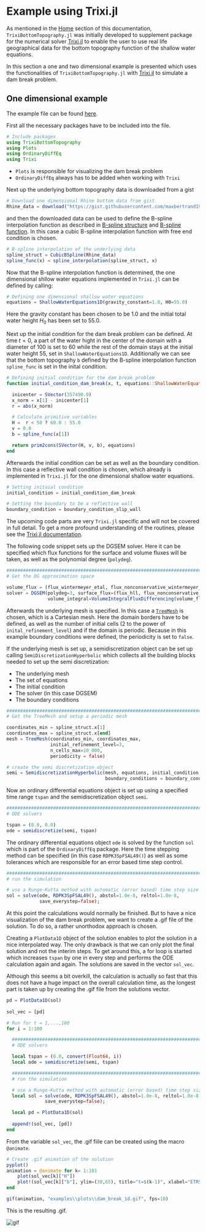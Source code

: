 # Example using Trixi.jl

As mentioned in the [Home](https://maxbertrand1996.github.io/TrixiBottomTopography.jl/dev/) section of this documentation, `TrixiBottomTopography.jl` was initially developed to supplement package for the numerical solver [Trixi.jl](https://github.com/trixi-framework/Trixi.jl) to enable the user to use real life geographical data for the bottom topography function of the shallow water equations.

In this section a one and two dimensional example is presented which uses the functionalities of `TrixiBottomTopography.jl` with [Trixi.jl](https://github.com/trixi-framework/Trixi.jl) to simulate a dam break problem.

## One dimensional example

The example file can be found [here](https://github.com/maxbertrand1996/TrixiBottomTopography.jl/blob/main/examples/trixi_dam_break_1D.jl).

First all the necessary packages have to be included into the file.
```julia
# Include packages
using TrixiBottomTopography
using Plots
using OrdinaryDiffEq
using Trixi
``` 
- `Plots`  is responsible for visualizing the dam break problem 
- `OrdinaryDiffEq` always has to be added when working with `Trixi`

Next up the underlying bottom topography data is downloaded from a gist
```julia
# Download one dimensional Rhine bottom data from gist
Rhine_data = download("https://gist.githubusercontent.com/maxbertrand1996/19c33682b99bfb1cc3116f31dd49bdb9/raw/d96499a1ffe250bc8e4cca8622779bae61543fd8/Rhine_data_1D_40_x_841.txt")
```
and then the downloaded data can be used to define the B-spline interpolation function as described in [B-spline structure]("https://maxbertrand1996.github.io/TrixiBottomTopography.jl/dev/structure/") and [B-spline function]("https://maxbertrand1996.github.io/TrixiBottomTopography.jl/dev/function/"). In this case a cubic B-spline interpolation function with free end condition is chosen.
```julia
# B-spline interpolation of the underlying data
spline_struct = CubicBSpline(Rhine_data)
spline_func(x) = spline_interpolation(spline_struct, x)
```
Now that the B-spline interpolation function is determined, the one dimensional shllow water equations implemented in `Trixi.jl` can be defined by calling:
```julia
# Defining one dimensional shallow water equations
equations = ShallowWaterEquations1D(gravity_constant=1.0, H0=55.0)
``` 
Here the gravity constant has been chosen to be $1.0$ and the initial total water height $H_0$ has been set to $55.0$.

Next up the initial condition for the dam break problem can be defined. At time $t=0$, a part of the water hight in the center of the domain with a diameter of $100$ is set to $60$ while the rest of the domain stays at the initial water height $55$, set in `ShallowWaterEquations1D`. Additionally we can see that the bottom topography `b` defined by the B-spline interpolation function `spline_func` is set in the inital condition.
```julia
# Defining initial condition for the dam break problem
function initial_condition_dam_break(x, t, equations::ShallowWaterEquations1D)

  inicenter = SVector(357490.0)
  x_norm = x[1] - inicenter[1]
  r = abs(x_norm)

  # Calculate primitive variables
  H =  r < 50 ? 60.0 : 55.0
  v = 0.0
  b = spline_func(x[1])

  return prim2cons(SVector(H, v, b), equations)
end
```
Afterwards the initial condition can be set as well as the boundary condition. In this case a reflective wall condition is chosen, which already is implemented in `Trixi.jl` for the one dimensional shallow water equations.
```julia
# Setting initaial condition
initial_condition = initial_condition_dam_break

# Setting the boundary to be a reflective wall
boundary_condition = boundary_condition_slip_wall
```
The upcoming code parts are very `Trixi.jl` specific and will not be covered in full detail. To get a more profound understanding of the routines, please see the [Trixi.jl documentation](https://trixi-framework.github.io/Trixi.jl/stable/).

The following code snippet sets up the DGSEM solver. Here it can be specified which flux functions for the surface and volume fluxes will be taken, as well as the polynomial degree (`polydeg`).
```julia
###############################################################################
# Get the DG approximation space

volume_flux = (flux_wintermeyer_etal, flux_nonconservative_wintermeyer_etal)
solver = DGSEM(polydeg=3, surface_flux=(flux_hll, flux_nonconservative_fjordholm_etal),
               volume_integral=VolumeIntegralFluxDifferencing(volume_flux))
```
Afterwards the underlying mesh is specified. In this case a [`TreeMesh`](https://trixi-framework.github.io/Trixi.jl/stable/meshes/tree_mesh/) is chosen, which is a Cartesian mesh. Here the domain borders have to be defined, as well as the number of initial cells ($2$ to the power of `inital_refinement_level`) and if the domain is periodic. Because in this example boundary conditions were defined, the periodicity is set to `false`.

If the underlying mesh is set up, a semidiscretization object can be set up calling `SemiDiscretizationHyperbolic` which collects all the building blocks needed to set up the semi discretization:
- The underlying mesh
- The set of equations
- The initial condition
- The solver (in this case DGSEM)
- The boundary conditions 
```julia
###############################################################################
# Get the TreeMesh and setup a periodic mesh

coordinates_min = spline_struct.x[1]
coordinates_max = spline_struct.x[end]
mesh = TreeMesh(coordinates_min, coordinates_max,
                initial_refinement_level=3,
                n_cells_max=10_000,
                periodicity = false)

# create the semi discretization object
semi = SemidiscretizationHyperbolic(mesh, equations, initial_condition, solver,
                                    boundary_conditions = boundary_condition)
```
Now an ordinary differential equations object is set up using a specified time range `tspan` and the semidiscretization object `semi`.
```julia
###############################################################################
# ODE solvers

tspan = (0.0, 0.0)
ode = semidiscretize(semi, tspan)
```
The ordinary differential equations object `ode` is solved by the function `sol` which is part of the `OrdinaryDiffEq` package. Here the time stepping method can be specified (in this case `RDPK3SpFSAL49()`) as well as some tolerances which are responsible for an error based time step control. 
```julia
###############################################################################
# run the simulation

# use a Runge-Kutta method with automatic (error based) time step size control
sol = solve(ode, RDPK3SpFSAL49(), abstol=1.0e-8, reltol=1.0e-8,
            save_everystep=false);
```
At this point the calculations would normally be finished. But to have a nice visualization of the dam break problem, we want to create a .gif file of the solution. To do so, a rather unorthodox approach is chosen. 

Creating a `PlotData1D` object of the solution enables to plot the solution in a nice interpolated way. The only drawback is that we can only plot the final solution and not the interim steps. To get around this, a for loop is started which increases `tspan` by one in every step and performs the ODE calculation again and again. The solutions are saved in the vector `sol_vec`.

Although this seems a bit overkill, the calculation is actually so fast that this does not have a huge impact on the overall calculation time, as the longest part is taken up by creating the .gif file from the solutions vector.

```julia
pd = PlotData1D(sol)
      
sol_vec = [pd]

# Run for t = 1,...,100
for i = 1:100

  ###############################################################################
  # ODE solvers

  local tspan = (0.0, convert(Float64, i))
  local ode = semidiscretize(semi, tspan)

  ###############################################################################
  # run the simulation

  # use a Runge-Kutta method with automatic (error based) time step size control
  local sol = solve(ode, RDPK3SpFSAL49(), abstol=1.0e-8, reltol=1.0e-8,
              save_everystep=false);

  local pd = PlotData1D(sol)
  
  append!(sol_vec, [pd])
end
```
From the variable `sol_vec`, the .gif fiile can be created using the macro `@animate`.
```julia
# Create .gif animation of the solution
pyplot()
animation = @animate for k= 1:101
    plot(sol_vec[k]["H"])
    plot!(sol_vec[k]["b"], ylim=(38,65), title="t=$(k-1)", xlabel="ETRS89 East", ylabel="DHHN2016")
end

gif(animation, "examples\\plots\\dam_break_1d.gif", fps=10)
```
This is the resulting .gif.

![gif](https://raw.githubusercontent.com/maxbertrand1996/TrixiBottomTopography.jl/main/examples/plots/dam_break_1d.gif)